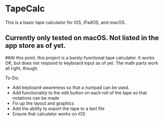 # TapeCalc

This is a basic tape calculator for iOS, iPadOS, and macOS.

## Currently only tested on macOS. Not listed in the app store as of yet.

##At this point, this project is a barely-functional tape calculator.
It works OK, but does not respond to keyboard input as of yet. The math parts work all right, though.

To-Do:
- Add keyboard-awareness so that a numpad can be used.
- Add functionality to the edit button on each roll of the tape so that notations can be made
- Fix up the layout and graphics
- Add the ability to export the tape to a text file
- Ensure that calculator works on iOS
